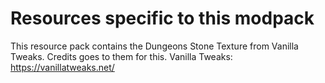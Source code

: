 # Resources specific to this modpack

This resource pack contains the Dungeons Stone Texture from Vanilla Tweaks. Credits goes to them for this.
Vanilla Tweaks: https://vanillatweaks.net/
